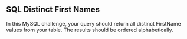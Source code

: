## SQL Distinct First Names

In this MySQL challenge, your query should return all distinct FirstName values from your table. The results should be ordered alphabetically.